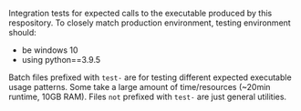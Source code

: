 Integration tests for expected calls to the executable produced by this
 respository. To closely match production environment, testing environment should:
 - be windows 10
 - using python==3.9.5

Batch files prefixed with `test-` are for testing different expected executable usage patterns. Some take a large amount of time/resources (~20min runtime, 10GB RAM). Files `not` prefixed with `test-` are just general utilities.
